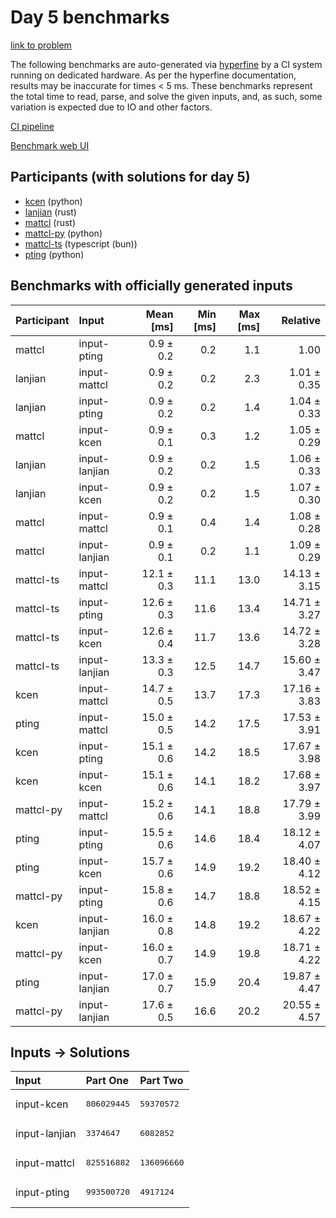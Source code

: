 # Day 5 benchmarks

[link to problem](https://adventofcode.com/2023/day/5)

The following benchmarks are auto-generated via
[hyperfine](https://github.com/sharkdp/hyperfine) by a CI system running on
dedicated hardware. As per the hyperfine documentation, results may be
inaccurate for times < 5 ms. These benchmarks represent the total time to read,
parse, and solve the given inputs, and, as such, some variation is expected due
to IO and other factors.

[CI pipeline](http://ci.papercode.net:8080/teams/main/pipelines/aoc2023)

[Benchmark web UI](https://aoc.ancalagon.black)


## Participants (with solutions for day 5)

- [kcen](https://github.com/kcen/aoc2023) (python)
- [lanjian](https://github.com/lanjian/aoc-2023) (rust)
- [mattcl](https://github.com/mattcl/aoc2023) (rust)
- [mattcl-py](https://github.com/mattcl/aoc2023-py) (python)
- [mattcl-ts](https://github.com/mattcl/aoc2023-js) (typescript (bun))
- [pting](https://github.com/pting/aoc2023) (python)


## Benchmarks with officially generated inputs

| Participant | Input | Mean [ms] | Min [ms] | Max [ms] | Relative |
|:---|:---|---:|---:|---:|---:|
| mattcl | input-pting | 0.9 ± 0.2 | 0.2 | 1.1 | 1.00 |
| lanjian | input-mattcl | 0.9 ± 0.2 | 0.2 | 2.3 | 1.01 ± 0.35 |
| lanjian | input-pting | 0.9 ± 0.2 | 0.2 | 1.4 | 1.04 ± 0.33 |
| mattcl | input-kcen | 0.9 ± 0.1 | 0.3 | 1.2 | 1.05 ± 0.29 |
| lanjian | input-lanjian | 0.9 ± 0.2 | 0.2 | 1.5 | 1.06 ± 0.33 |
| lanjian | input-kcen | 0.9 ± 0.2 | 0.2 | 1.5 | 1.07 ± 0.30 |
| mattcl | input-mattcl | 0.9 ± 0.1 | 0.4 | 1.4 | 1.08 ± 0.28 |
| mattcl | input-lanjian | 0.9 ± 0.1 | 0.2 | 1.1 | 1.09 ± 0.29 |
| mattcl-ts | input-mattcl | 12.1 ± 0.3 | 11.1 | 13.0 | 14.13 ± 3.15 |
| mattcl-ts | input-pting | 12.6 ± 0.3 | 11.6 | 13.4 | 14.71 ± 3.27 |
| mattcl-ts | input-kcen | 12.6 ± 0.4 | 11.7 | 13.6 | 14.72 ± 3.28 |
| mattcl-ts | input-lanjian | 13.3 ± 0.3 | 12.5 | 14.7 | 15.60 ± 3.47 |
| kcen | input-mattcl | 14.7 ± 0.5 | 13.7 | 17.3 | 17.16 ± 3.83 |
| pting | input-mattcl | 15.0 ± 0.5 | 14.2 | 17.5 | 17.53 ± 3.91 |
| kcen | input-pting | 15.1 ± 0.6 | 14.2 | 18.5 | 17.67 ± 3.98 |
| kcen | input-kcen | 15.1 ± 0.6 | 14.1 | 18.2 | 17.68 ± 3.97 |
| mattcl-py | input-mattcl | 15.2 ± 0.6 | 14.1 | 18.8 | 17.79 ± 3.99 |
| pting | input-pting | 15.5 ± 0.6 | 14.6 | 18.4 | 18.12 ± 4.07 |
| pting | input-kcen | 15.7 ± 0.6 | 14.9 | 19.2 | 18.40 ± 4.12 |
| mattcl-py | input-pting | 15.8 ± 0.6 | 14.7 | 18.8 | 18.52 ± 4.15 |
| kcen | input-lanjian | 16.0 ± 0.8 | 14.8 | 19.2 | 18.67 ± 4.22 |
| mattcl-py | input-kcen | 16.0 ± 0.7 | 14.9 | 19.8 | 18.71 ± 4.22 |
| pting | input-lanjian | 17.0 ± 0.7 | 15.9 | 20.4 | 19.87 ± 4.47 |
| mattcl-py | input-lanjian | 17.6 ± 0.5 | 16.6 | 20.2 | 20.55 ± 4.57 |


## Inputs -> Solutions

| Input | Part One | Part Two |
|:---|:---|:---|
|input-kcen|<pre>806029445</pre>|<pre>59370572</pre>|
|input-lanjian|<pre>3374647</pre>|<pre>6082852</pre>|
|input-mattcl|<pre>825516882</pre>|<pre>136096660</pre>|
|input-pting|<pre>993500720</pre>|<pre>4917124</pre>|